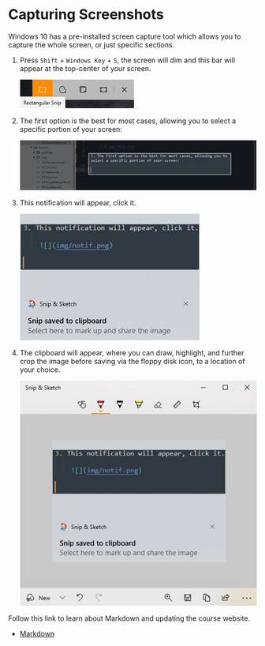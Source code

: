 # Capturing Screenshots

Windows 10 has a pre-installed screen capture tool which allows you to capture the whole screen, or just specific sections.

1. Press `Shift` + `Windows Key` + `S`, the screen will dim and this bar will appear at the top-center of your screen.

    ![Snipping Tool](img/snip.png)

2. The first option is the best for most cases, allowing you to select a specific portion of your screen:

    ![Specific Screen Location](img/specific.png)

3. This notification will appear, click it.

    ![Notification](img/notif.png)

4. The clipboard will appear, where you can draw, highlight, and further crop the image before saving via the floppy disk icon, to a location of your choice.

    ![Clipboard](img/clipboard.png)

Follow this link to learn about Markdown and updating the course website.
    
  - [Markdown](https://tutors-svelte.netlify.app/#/lab/tutors-docs.netlify.app/topic-01-docs/book-b)